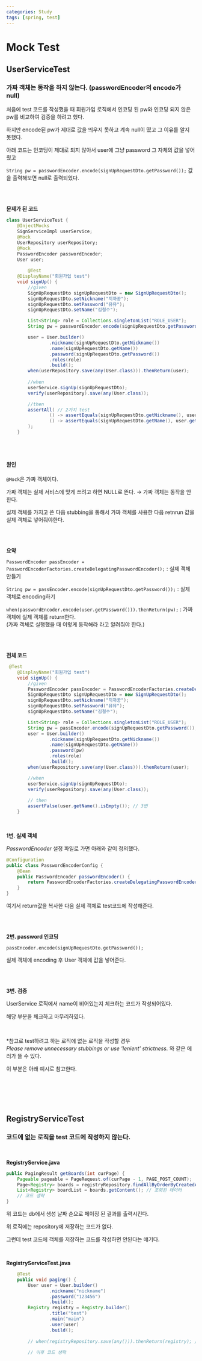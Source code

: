 ```yaml
---
categories: Study
tags: [spring, test]
---
```


# Mock Test

## UserServiceTest 

### 가짜 객체는 동작을 하지 않는다. (passwordEncoder의 encode가 null)

처음에 test 코드를 작성했을 때 회원가입 로직에서 인코딩 된 pw와 인코딩 되지 않은 pw를 비교하여 검증을 하려고 했다.

하지만 encode된 pw가 제대로 값을 띄우지 못하고 계속 null이 떴고 그 이유를 알지 못했다.

아래 코드는 인코딩이 제대로 되지 않아서 user에 그냥 password 그 자체의 값을 넣어줬고 

`String pw = passwordEncoder.encode(signUpRequestDto.getPassword());` 값을 출력해보면 null로 출력되었다.

<br><br>

**문제가 된 코드**

```java
class UserServiceTest {
    @InjectMocks
    SignServiceImpl userService;
    @Mock
    UserRepository userRepository;
    @Mock
    PasswordEncoder passwordEncoder;
    User user;
    
        @Test
    @DisplayName("회원가입 test")
    void signUp() {
        //given
        SignUpRequestDto signUpRequestDto = new SignUpRequestDto();
        signUpRequestDto.setNickname("끼까꿍");
        signUpRequestDto.setPassword("뮤뮤");
        signUpRequestDto.setName("김철수");

        List<String> role = Collections.singletonList("ROLE_USER");
        String pw = passwordEncoder.encode(signUpRequestDto.getPassword());

        user = User.builder()
                .nickname(signUpRequestDto.getNickname())
                .name(signUpRequestDto.getName())
                .password(signUpRequestDto.getPassword())
                .roles(role)
                .build();
        when(userRepository.save(any(User.class))).thenReturn(user);
        
        //when
        userService.signUp(signUpRequestDto);
        verify(userRepository).save(any(User.class));

        //then
        assertAll( // 2가지 test
                () -> assertEquals(signUpRequestDto.getNickname(), user.getNickname()),
                () -> assertEquals(signUpRequestDto.getName(), user.getName())
        );
    }
```

<br><br>

#### 원인
`@Mock`은 가짜 객체이다. 

가짜 객체는 실제 서비스에 맞게 쓰려고 하면 NULL로 뜬다. → 가짜 객체는 동작을 안한다.

실제 객체를 가지고 쓴 다음 stubbing을 통해서 가짜 객체를 사용한 다음 retnrun 값을 실제 객체로 넣어줘야한다.

<br><br>

**요약**

`PasswordEncoder passEncoder = PasswordEncoderFactories.createDelegatingPasswordEncoder();` : 실제 객체 만들기

`String pw = passEncoder.encode(signUpRequestDto.getPassword());` : 실제 객체로 encoding하기

`when(passwordEncoder.encode(user.getPassword())).thenReturn(pw);` : 가짜 객체에 실제 객체를 return한다.            
(가짜 객체로 실행했을 때 이렇게 동작해라 라고 알려줘야 한다.)

<br><br>

**전체 코드**
```java
 @Test
    @DisplayName("회원가입 test")
    void signUp() {
        //given
        PasswordEncoder passEncoder = PasswordEncoderFactories.createDelegatingPasswordEncoder(); // 1번
        SignUpRequestDto signUpRequestDto = new SignUpRequestDto();
        signUpRequestDto.setNickname("끼까꿍");
        signUpRequestDto.setPassword("뮤뮤");
        signUpRequestDto.setName("김철수");

        List<String> role = Collections.singletonList("ROLE_USER");
        String pw = passEncoder.encode(signUpRequestDto.getPassword()); // 2번 
        user = User.builder()
                .nickname(signUpRequestDto.getNickname())
                .name(signUpRequestDto.getName())
                .password(pw)
                .roles(role)
                .build();
        when(userRepository.save(any(User.class))).thenReturn(user);

        //when
        userService.signUp(signUpRequestDto);
        verify(userRepository).save(any(User.class));
        
        // then
        assertFalse(user.getName().isEmpty()); // 3번
    }
```


<br>

**1번. 실제 객체**

*PasswordEncoder* 설정 파일로 가면 아래와 같이 정의했다.

```java
@Configuration
public class PasswordEncoderConfig {
    @Bean
    public PasswordEncoder passwordEncoder() {
        return PasswordEncoderFactories.createDelegatingPasswordEncoder();
    }
}
```
여기서 return값을 복사한 다음 실제 객체로 test코드에 작성해준다.

<br><br>

**2번. password 인코딩**

`passEncoder.encode(signUpRequestDto.getPassword());` 

실제 객체에 encoding 후 User 객체에 값을 넣어준다.

<br><br>

**3번. 검증**

UserService 로직에서 name이 비어있는지 체크하는 코드가 작성되어있다.

해당 부분을 체크하고 마무리하였다.

<br>

 *참고로 test하려고 하는 로직에 없는 로직을 작성할 경우                 
*Please remove unnecessary stubbings or use 'lenient' strictness.* 와 같은 에러가 뜰 수 있다.

이 부분은 아래 예시로 참고한다.

<br><br><br><br>

## RegistryServiceTest

### 코드에 없는 로직을 test 코드에 작성하지 않는다.

<br>

**RegistryService.java**
```java
public PagingResult getBoards(int curPage) {
    Pageable pageable = PageRequest.of(curPage - 1, PAGE_POST_COUNT);
    Page<Registry> boards = registryRepository.findAllByOrderByCreatedAtDesc(pageable);// 생성 날짜 순으로 보여주기
    List<Registry> boardList = boards.getContent(); // 조회된 데이터
    // 코드 생략
}
```
위 코드는 db에서 생성 날짜 순으로 페이징 된 결과를 출력시킨다.

위 로직에는 repository에 저장하는 코드가 없다.

그런데 test 코드에 객체를 저장하는 코드를 작성하면 안된다는 얘기다.

<br>

**RegistryServiceTest.java**
```java
    @Test
    public void paging() {
        User user = User.builder()
                .nickname("nickname")
                .password("123456")
                .build();
        Registry registry = Registry.builder()
                .title("test")
                .main("main")
                .user(user)
                .build();
        
        // when(registryRepository.save(any())).thenReturn(registry); // 실제 코드에 없어서 기각
        
        // 이후 코드 생략
```
